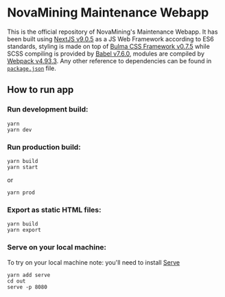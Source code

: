 # NovaMining Maintenance Webapp

This is the official repository of NovaMining's Maintenance Webapp. It has been built using [NextJS v9.0.5](https://github.com/zeit/next.js) as a JS Web Framework according to ES6 standards, styling is made on top of [Bulma CSS Framework v0.7.5](https://github.com/jgthms/bulma) while SCSS compiling is provided by [Babel v7.6.0](https://babeljs.io/), modules are compiled by [Webpack v4.93.3](https://webpack.js.org/). Any other reference to dependencies can be found in [`package.json`](https://github.com/novamining-network/novamining-maintenance/blob/master/package.json) file.

## How to run app

### Run development build:

```
yarn
yarn dev
```

### Run production build:

```
yarn build
yarn start
```
or
```
yarn prod
```

### Export as static HTML files:

```
yarn build
yarn export
```

### Serve on your local machine:

To try on your local machine note: you'll need to install [Serve](https://github.com/zeit/serve)

```
yarn add serve
cd out
serve -p 8080
```
